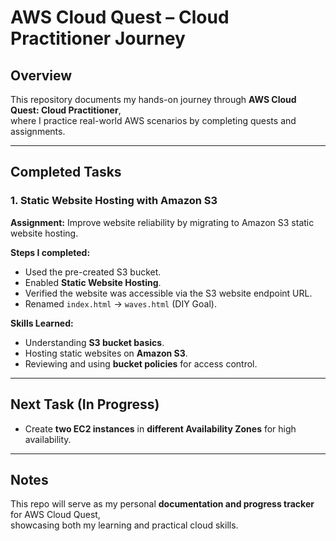 #  AWS Cloud Quest – Cloud Practitioner Journey

##  Overview
This repository documents my hands-on journey through **AWS Cloud Quest: Cloud Practitioner**,  
where I practice real-world AWS scenarios by completing quests and assignments.

---

## Completed Tasks

### 1. Static Website Hosting with Amazon S3
**Assignment:** Improve website reliability by migrating to Amazon S3 static website hosting.  

**Steps I completed:**
- Used the pre-created S3 bucket.  
- Enabled **Static Website Hosting**.  
- Verified the website was accessible via the S3 website endpoint URL.  
- Renamed `index.html` → `waves.html` (DIY Goal).  

**Skills Learned:**
- Understanding **S3 bucket basics**.  
- Hosting static websites on **Amazon S3**.  
- Reviewing and using **bucket policies** for access control.  

---

##  Next Task (In Progress)
- Create **two EC2 instances** in **different Availability Zones** for high availability.  

---

##  Notes
This repo will serve as my personal **documentation and progress tracker** for AWS Cloud Quest,  
showcasing both my learning and practical cloud skills.  
